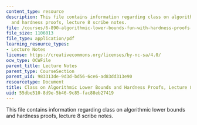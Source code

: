 ```yaml
---
content_type: resource
description: This file contains information regarding class on algorithmic lower bounds
  and hardness proofs, lecture 8 scribe notes.
file: /courses/6-890-algorithmic-lower-bounds-fun-with-hardness-proofs-fall-2014/55dbe5108d9e5b469c85fac88eb27419_MIT6_890F14_Lec8.pdf
file_size: 1106013
file_type: application/pdf
learning_resource_types:
- Lecture Notes
license: https://creativecommons.org/licenses/by-nc-sa/4.0/
ocw_type: OCWFile
parent_title: Lecture Notes
parent_type: CourseSection
parent_uid: 983313de-9d3d-bd56-6ce6-ad83dd313e90
resourcetype: Document
title: Class on Algorithmic Lower Bounds and Hardness Proofs, Lecture 8 Scribe Notes
uid: 55dbe510-8d9e-5b46-9c85-fac88eb27419
---
```

This file contains information regarding class on algorithmic lower bounds and hardness proofs, lecture 8 scribe notes.